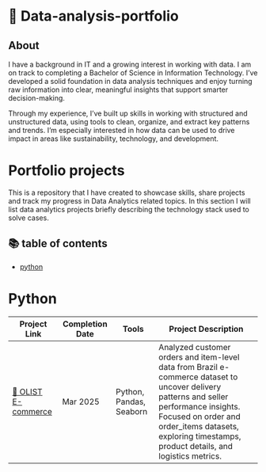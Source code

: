 # 🍁 Data-analysis-portfolio
## About
I have a background in IT and a growing interest in working with data. I am on track to completing a Bachelor of Science in Information Technology. I’ve developed a solid foundation in data analysis techniques and enjoy turning raw information into clear, meaningful insights that support smarter decision-making.

Through my experience, I’ve built up skills in working with structured and unstructured data, using tools to clean, organize, and extract key patterns and trends. I’m especially interested in how data can be used to drive impact in areas like sustainability, technology, and development.

# Portfolio projects
This is a repository that I have created to showcase skills, share projects and track my progress in Data Analytics related topics.
In this section I will list data analytics projects briefly describing the technology stack used to solve cases.

## 📚 table of contents
- [python](./Python)

# Python

| Project Link | Completion Date | Tools | Project Description |
|--------------|-----------------|--------|----------------------|
| [🛒 OLIST E-commerce](./Python/OLIST%20online%20E-commerce) | Mar 2025 | Python, Pandas, Seaborn | Analyzed customer orders and item-level data from Brazil e-commerce dataset to uncover delivery patterns and seller performance insights. Focused on order and order_items datasets, exploring timestamps, product details, and logistics metrics. |
